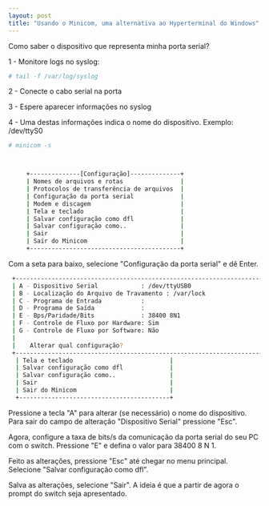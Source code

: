 ```yaml
---
layout: post
title: "Usando o Minicom, uma alternativa ao Hyperterminal do Windows"
---
```


Como saber o dispositivo que representa minha porta serial?

1 - Monitore logs no syslog:

```bash
# tail -f /var/log/syslog
```

2 - Conecte o cabo serial na porta

3 - Espere aparecer informações no syslog

4 - Uma destas informações indica o nome do dispositivo.
Exemplo: /dev/ttyS0

```bash
# minicom -s



     +--------------[Configuração]--------------+                     
     | Nomes de arquivos e rotas                |                     
     | Protocolos de transferência de arquivos  |                     
     | Configuração da porta serial             |                     
     | Modem e discagem                         |                     
     | Tela e teclado                           |
     | Salvar configuração como dfl             |
     | Salvar configuração como..               |
     | Sair                                     |
     | Sair do Minicom                          |
     +------------------------------------------+
```

Com a seta para baixo, selecione "Configuração da porta serial" e dê Enter.

```bash
 +-----------------------------------------------------------------------+
 | A - Dispositivo Serial            : /dev/ttyUSB0                      |
 | B - Localização do Arquivo de Travamento : /var/lock                  |
 | C - Programa de Entrada           :                                   |
 | D - Programa de Saída             :                                   |
 | E - Bps/Paridade/Bits             : 38400 8N1                         |
 | F - Controle de Fluxo por Hardware: Sim                               |
 | G - Controle de Fluxo por Software: Não                               |
 |                                                                       |
 |    Alterar qual configuração?                                         |
 +-----------------------------------------------------------------------+
  | Tela e teclado                           |
  | Salvar configuração como dfl             |
  | Salvar configuração como..               |
  | Sair                                     |
  | Sair do Minicom                          |
  +------------------------------------------+
```


Pressione a tecla "A" para alterar (se necessário) o nome do dispositivo. 
Para sair do campo de alteração "Dispositivo Serial" pressione "Esc".

Agora, configure a taxa de bits/s da comunicação da porta serial do seu PC com o switch.
Pressione "E" e defina o valor para 38400 8 N 1.

Feito as alterações, pressione "Esc" até chegar no menu principal.
Selecione "Salvar configuração como dfl".

Salva as alterações, selecione "Sair".
A ideia é que a partir de agora o prompt do switch seja apresentado.


